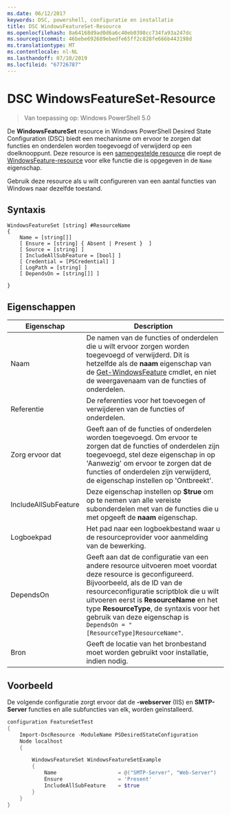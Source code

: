 ```yaml
---
ms.date: 06/12/2017
keywords: DSC, powershell, configuratie en installatie
title: DSC WindowsFeatureSet-Resource
ms.openlocfilehash: 8a64168d9ad0d6a6c40eb0398cc734fa93a247dc
ms.sourcegitcommit: 46bebe692689ebedfe65ff2c828fe666b443198d
ms.translationtype: MT
ms.contentlocale: nl-NL
ms.lasthandoff: 07/10/2019
ms.locfileid: "67726787"
---
```

# <a name="dsc-windowsfeatureset-resource"></a>DSC WindowsFeatureSet-Resource

> Van toepassing op: Windows PowerShell 5.0

De **WindowsFeatureSet** resource in Windows PowerShell Desired State Configuration (DSC) biedt een mechanisme om ervoor te zorgen dat functies en onderdelen worden toegevoegd of verwijderd op een doelknooppunt.
Deze resource is een [samengestelde resource](../../../resources/authoringResourceComposite.md) die roept de [WindowsFeature-resource](windowsfeatureResource.md) voor elke functie die is opgegeven in de `Name` eigenschap.

Gebruik deze resource als u wilt configureren van een aantal functies van Windows naar dezelfde toestand.

## <a name="syntax"></a>Syntaxis

```
WindowsFeatureSet [string] #ResourceName
{
    Name = [string[]]
    [ Ensure = [string] { Absent | Present }  ]
    [ Source = [string] ]
    [ IncludeAllSubFeature = [bool] ]
    [ Credential = [PSCredential] ]
    [ LogPath = [string] ]
    [ DependsOn = [string[]] ]

}
```

## <a name="properties"></a>Eigenschappen

|  Eigenschap  |  Description   |
|---|---|
| Naam| De namen van de functies of onderdelen die u wilt ervoor zorgen worden toegevoegd of verwijderd. Dit is hetzelfde als de **naam** eigenschap van de [Get-WindowsFeature](/powershell/module/servermanager/get-windowsfeature?view=winserver2012r2-ps) cmdlet, en niet de weergavenaam van de functies of onderdelen.|
| Referentie| De referenties voor het toevoegen of verwijderen van de functies of onderdelen.|
| Zorg ervoor dat| Geeft aan of de functies of onderdelen worden toegevoegd. Om ervoor te zorgen dat de functies of onderdelen zijn toegevoegd, stel deze eigenschap in op 'Aanwezig' om ervoor te zorgen dat de functies of onderdelen zijn verwijderd, de eigenschap instellen op 'Ontbreekt'.|
| IncludeAllSubFeature| Deze eigenschap instellen op **$true** om op te nemen van alle vereiste subonderdelen met van de functies die u met opgeeft de **naam** eigenschap.|
| Logboekpad| Het pad naar een logboekbestand waar u de resourceprovider voor aanmelding van de bewerking.|
| DependsOn| Geeft aan dat de configuratie van een andere resource uitvoeren moet voordat deze resource is geconfigureerd. Bijvoorbeeld, als de ID van de resourceconfiguratie scriptblok die u wilt uitvoeren eerst is __ResourceName__ en het type __ResourceType__, de syntaxis voor het gebruik van deze eigenschap is `DependsOn = "[ResourceType]ResourceName"`.|
| Bron| Geeft de locatie van het bronbestand moet worden gebruikt voor installatie, indien nodig.|

## <a name="example"></a>Voorbeeld

De volgende configuratie zorgt ervoor dat de **-webserver** (IIS) en **SMTP-Server** functies en alle subfuncties van elk, worden geïnstalleerd.

```powershell
configuration FeatureSetTest
{
    Import-DscResource -ModuleName PSDesiredStateConfiguration
    Node localhost
    {

        WindowsFeatureSet WindowsFeatureSetExample
        {
            Name                    = @("SMTP-Server", "Web-Server")
            Ensure                  = 'Present'
            IncludeAllSubFeature    = $true
        }
    }
}
```
